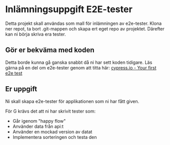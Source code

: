 # Inlämningsuppgift E2E-tester

Detta projekt skall användas som mall för inlämningen av e2e-tester. Klona ner repot, ta bort .git-mappen och skapa ert eget repo av projektet. Därefter kan ni börja skriva era tester.

## Gör er bekväma med koden

Detta borde kunna gå ganska snabbt då ni har sett koden tidigare. Läs gärna på en del om e2e-tester genom att titta här: [cypress.io - Your first e2e test](https://docs.cypress.io/guides/end-to-end-testing/writing-your-first-end-to-end-test)

## Er uppgift

Ni skall skapa e2e-tester för applikationen som ni har fått given.

För G krävs det att ni har skrivit tester som:

- Går igenom "happy flow"
- Använder data från api:t
- Använder en mockad version av datat
- Implementera sorteringen och testa den
